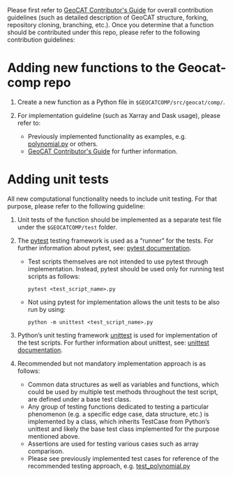Please first refer to [GeoCAT Contributor's Guide](https://geocat.ucar.edu/pages/contributing.html) for overall 
contribution guidelines (such as detailed description of GeoCAT structure, forking, repository cloning, 
branching, etc.). Once you determine that a function should be contributed under this repo, please refer to the 
following contribution guidelines:

# Adding new functions to the Geocat-comp repo

1. Create a new function as a Python file in `$GEOCATCOMP/src/geocat/comp/`.

2. For implementation guideline (such as Xarray and Dask usage), please refer to:
    - Previously implemented functionality as examples, 
    e.g. [polynomial.py](https://github.com/NCAR/geocat-comp/blob/master/src/geocat/comp/polynomial.py) or others.
    - [GeoCAT Contributor's Guide](https://geocat.ucar.edu/pages/contributing.html) for further information.

# Adding unit tests

All new computational functionality needs to include unit testing. For that purpose, please refer to the following 
guideline:

1. Unit tests of the function should be implemented as a separate test file under the `$GEOCATCOMP/test` folder.

2. The [pytest](https://docs.pytest.org/en/stable/contents.html) testing framework is used as a “runner” for the tests. 
For further information about pytest, see: [pytest documentation](https://docs.pytest.org/en/stable/contents.html).
    - Test scripts themselves are not intended to use pytest through implementation. Instead, pytest should be used 
    only for running test scripts as follows:
    
        `pytest <test_script_name>.py` 

    - Not using pytest for implementation allows the unit tests to be also run by using: 

        `python -m unittest <test_script_name>.py`
        
3. Python’s unit testing framework [unittest](https://docs.python.org/3/library/unittest.html) is used for 
implementation of the test scripts. For further information about unittest, 
see: [unittest documentation](https://docs.python.org/3/library/unittest.html).

4. Recommended but not mandatory implementation approach is as follows:
    - Common data structures as well as variables and functions, which could be used by multiple test methods 
    throughout the test script, are defined under a base test class.
    - Any group of testing functions dedicated to testing a particular phenomenon (e.g. a specific edge case, data 
    structure, etc.) is implemented by a class, which inherits TestCase from Python’s unittest and likely the base 
    test class implemented for the purpose mentioned above.
    - Assertions are used for testing various cases such as array comparison.
    - Please see previously implemented test cases for reference of the recommended testing approach, 
    e.g. [test_polynomial.py](https://github.com/NCAR/geocat-comp/blob/master/test/test_polynomial.py) 